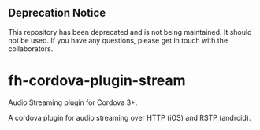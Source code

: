 ## Deprecation Notice
This repository has been deprecated and is not being maintained. It should not be used. If you have any questions, please get in touch with the collaborators.

fh-cordova-plugin-stream
========================

Audio Streaming plugin for Cordova 3+.

A cordova plugin for audio streaming over HTTP (iOS) and RSTP (android).
